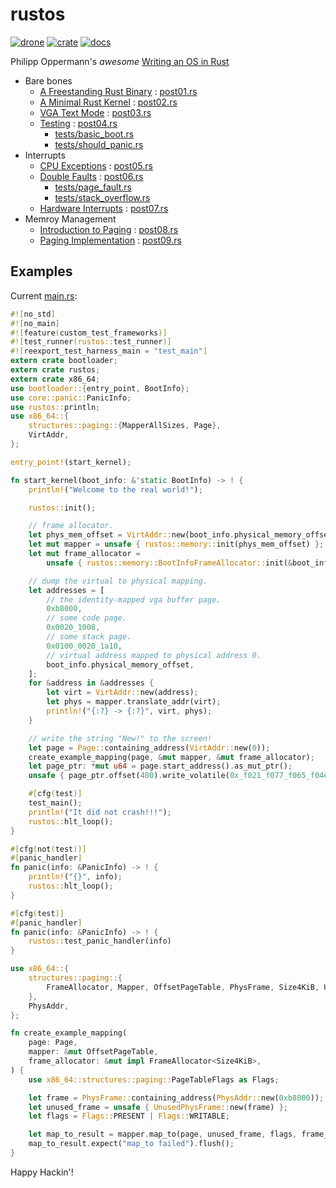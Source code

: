 # rustos

[![drone]](https://cloud.drone.io/keithnoguchi/rustos)
[![crate]](https://lib.rs/rustos)
[![docs]](https://docs.rs/rustos)

Philipp Oppermann's *awesome* [Writing an OS in Rust]

- Bare bones
  - [A Freestanding Rust Binary] : [post01.rs]
  - [A Minimal Rust Kernel] : [post02.rs]
  - [VGA Text Mode] : [post03.rs]
  - [Testing] : [post04.rs]
    - [tests/basic_boot.rs]
    - [tests/should_panic.rs]
- Interrupts
  - [CPU Exceptions] : [post05.rs]
  - [Double Faults] : [post06.rs]
    - [tests/page_fault.rs]
    - [tests/stack_overflow.rs]
  - [Hardware Interrupts] : [post07.rs]
- Memroy Management
  - [Introduction to Paging] : [post08.rs]
  - [Paging Implementation] : [post09.rs]

## Examples

Current [main.rs]:

```rust
#![no_std]
#![no_main]
#![feature(custom_test_frameworks)]
#![test_runner(rustos::test_runner)]
#![reexport_test_harness_main = "test_main"]
extern crate bootloader;
extern crate rustos;
extern crate x86_64;
use bootloader::{entry_point, BootInfo};
use core::panic::PanicInfo;
use rustos::println;
use x86_64::{
    structures::paging::{MapperAllSizes, Page},
    VirtAddr,
};

entry_point!(start_kernel);

fn start_kernel(boot_info: &'static BootInfo) -> ! {
    println!("Welcome to the real world!");

    rustos::init();

    // frame allocator.
    let phys_mem_offset = VirtAddr::new(boot_info.physical_memory_offset);
    let mut mapper = unsafe { rustos::memory::init(phys_mem_offset) };
    let mut frame_allocator =
        unsafe { rustos::memory::BootInfoFrameAllocator::init(&boot_info.memory_map) };

    // dump the virtual to physical mapping.
    let addresses = [
        // the identity-mapped vga buffer page.
        0xb8000,
        // some code page.
        0x0020_1008,
        // some stack page.
        0x0100_0020_1a10,
        // virtual address mapped to physical address 0.
        boot_info.physical_memory_offset,
    ];
    for &address in &addresses {
        let virt = VirtAddr::new(address);
        let phys = mapper.translate_addr(virt);
        println!("{:?} -> {:?}", virt, phys);
    }

    // write the string "New!" to the screen!
    let page = Page::containing_address(VirtAddr::new(0));
    create_example_mapping(page, &mut mapper, &mut frame_allocator);
    let page_ptr: *mut u64 = page.start_address().as_mut_ptr();
    unsafe { page_ptr.offset(400).write_volatile(0x_f021_f077_f065_f04e) };

    #[cfg(test)]
    test_main();
    println!("It did not crash!!!");
    rustos::hlt_loop();
}

#[cfg(not(test))]
#[panic_handler]
fn panic(info: &PanicInfo) -> ! {
    println!("{}", info);
    rustos::hlt_loop();
}

#[cfg(test)]
#[panic_handler]
fn panic(info: &PanicInfo) -> ! {
    rustos::test_panic_handler(info)
}

use x86_64::{
    structures::paging::{
        FrameAllocator, Mapper, OffsetPageTable, PhysFrame, Size4KiB, UnusedPhysFrame,
    },
    PhysAddr,
};

fn create_example_mapping(
    page: Page,
    mapper: &mut OffsetPageTable,
    frame_allocator: &mut impl FrameAllocator<Size4KiB>,
) {
    use x86_64::structures::paging::PageTableFlags as Flags;

    let frame = PhysFrame::containing_address(PhysAddr::new(0xb8000));
    let unused_frame = unsafe { UnusedPhysFrame::new(frame) };
    let flags = Flags::PRESENT | Flags::WRITABLE;

    let map_to_result = mapper.map_to(page, unused_frame, flags, frame_allocator);
    map_to_result.expect("map_to failed").flush();
}
```

Happy Hackin'!

[drone]: https://cloud.drone.io/api/badges/keithnoguchi/rustos/status.svg
[crate]: https://img.shields.io/crates/v/rustos.svg
[docs]: https://docs.rs/rustos/badge.svg
[writing an os in rust]: https://os.phil-opp.com/
[a freestanding rust binary]: https://os.phil-opp.com/freestanding-rust-binary/
[a minimal rust kernel]: https://os.phil-opp.com/minimal-rust-kernel/
[vga text mode]: https://os.phil-opp.com/vga-text-mode/
[testing]: https://os.phil-opp.com/testing/
[cpu exceptions]: https://os.phil-opp.com/cpu-exceptions/
[double faults]: https://os.phil-opp.com/double-fault-exceptions/
[hardware interrupts]: https://os.phil-opp.com/hardware-interrupts/
[introduction to paging]: https://os.phil-opp.com/paging-introduction/
[paging implementation]: https://os.phil-opp.com/paging-implementation/
[main.rs]: src/main.rs
[post01.rs]: examples/post01.rs
[post02.rs]: examples/post02.rs
[post03.rs]: examples/post03.rs
[post04.rs]: examples/post04.rs
[tests/basic_boot.rs]: tests/basic_boot.rs
[tests/should_panic.rs]: tests/should_panic.rs
[post05.rs]: examples/post05.rs
[post06.rs]: examples/post06.rs
[tests/page_fault.rs]: tests/page_fault.rs
[tests/stack_overflow.rs]: tests/stack_overflow.rs
[post07.rs]: examples/post07.rs
[post08.rs]: examples/post08.rs
[post09.rs]: examples/post09.rs
